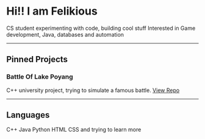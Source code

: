 # Hi!! I am Felikious

CS student experimenting with code, building cool stuff
Interested in Game development, Java, databases and automation

---

##  Pinned Projects

### Battle Of Lake Poyang
C++ university project, trying to simulate a famous battle.
[View Repo](https://github.com/Felikious/BattleOfLakePoyang)

---

## Languages 

C++
Java
Python
HTML
CSS
and trying to learn more
